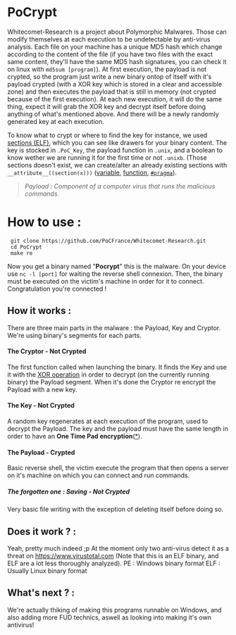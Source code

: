 # PoCrypt

Whitecomet-Research is a project about Polymorphic Malwares. Those can modify themselves at each execution to be undetectable by anti-virus analysis.
Each file on your machine has a unique MD5 hash which change according to the content of the file (if you have two files with the exact same content, they'll have the same MD5 hash signatures, you can check it on linux with ```md5sum [program]```).
At first execution, the payload is not crypted, so the program just write a new binary ontop of itself with it's payload crypted (with a XOR key which is stored in a clear and accessible zone) and then executes the payload that is still in memory (not crypted because of the first execution). 
At each new execution, it will do the same thing, expect it will grab the XOR key and decrypt itself before doing anything of what's mentioned above. And there will be a newly randomly generated key at each execution.

To know what to crypt or where to find the key for instance, we used [sections (ELF)](https://fr.wikipedia.org/wiki/Executable_and_Linkable_Format), which you can see like drawers for your binary content. The key is stocked in `.PoC_Key`, the payload function in `.unix`, and a boolean to know wether we are running it for the first time or not `.unixb`. (Those sections doesn't exist, we can create/alter an already existing sections with `__attribute__((section(x)))` ([variable](http://www.keil.com/support/man/docs/armcc/armcc_chr1359124977848.htm), [function](http://www.keil.com/support/man/docs/armclang_ref/armclang_ref_chr1384876160481.htm), [`#pragma`](https://docs.microsoft.com/fr-fr/cpp/preprocessor/section?view=vs-2019)).

> *Payload : 
> Component of a computer virus that runs the malicious commands.*

# How to use :


     git clone https://github.com/PoCFrance/Whitecomet-Research.git
     cd PoCrypt
	 make re

Now you get a binary named "**Pocrypt**" this is the malware.
On your device use `nc -l [port]` for waiting the reverse shell connexion.
Then, the binary must be executed on the victim's machine in order for it to connect.
Congratulation you're connected !

## How it works :

There are three main parts in the malware : the Payload, Key and Cryptor.
We're using binary's segments for each parts.

#### The Cryptor - Not Crypted
The first function called when launching the binary. It finds the Key and use it with the [XOR operation](https://en.wikipedia.org/wiki/XOR_cipher) in order to decrypt (on the currently running binary) the Payload segment. When it's done the Cryptor re encrypt the Payload with a new key.

#### The Key - Not Crypted
A random key regenerates at each execution of the program, used to decrypt the Payload. The key and the payload must have the same length in order to have an **One Time Pad encryption**([\*](https://en.wikipedia.org/wiki/One-time_pad)).

#### The Payload - Crypted 
Basic reverse shell, the victim execute the program that then opens a server on it's machine on which you can connect and run commands.

 
##### The forgotten one : Saving - Not Crypted
Very basic file writing with the exception of deleting itself before doing so.


## Does it work ? :

Yeah, pretty much indeed ;p
At the moment only two anti-virus detect it as a threat on https://www.virustotal.com
(Note that this is an ELF binary, and ELF are a lot less thoroughly analyzed).
PE : Windows binary format
ELF : Usually Linux binary format

## What's next ? :

We're actually thiking of making this programs runnable on Windows, and also adding more FUD technics, aswell as looking into making it's own antivirus! 
